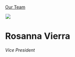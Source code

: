 





[Our Team](/who-we-are/team/)


![](data:image/gif;base64,R0lGODlhAQABAAAAACH5BAEKAAEALAAAAAABAAEAAAICTAEAOw==)![](https://www.gmmb.com/wp-content/uploads/2021/12/Rosanna-Vierra_1000px_BW-468x468.jpg)


Rosanna Vierra
==============


###### Vice President












